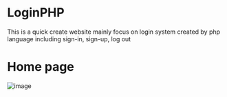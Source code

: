 # LoginPHP
This is a quick create website mainly focus on login system created by php language including sign-in, sign-up, log out
# Home page
![image](https://github.com/JustEmty/LoginPHP/assets/94843952/7f5a5ef4-cfce-46d2-9329-5ab3abfc81b2)

